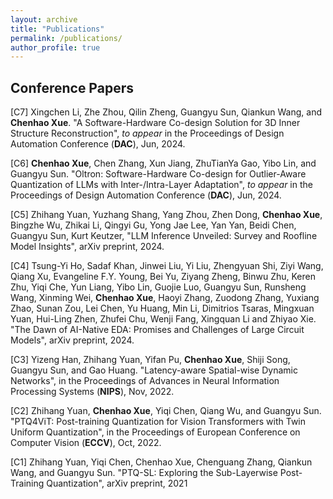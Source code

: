 ```yaml
---
layout: archive
title: "Publications"
permalink: /publications/
author_profile: true
---
```


## Conference Papers

[C7] Xingchen Li, Zhe Zhou, Qilin Zheng, Guangyu Sun, Qiankun Wang, and **Chenhao Xue**. "A Software-Hardware Co-design Solution for 3D Inner Structure Reconstruction", *to appear* in the Proceedings of Design Automation Conference (**DAC**), Jun, 2024.

[C6] **Chenhao Xue**, Chen Zhang, Xun Jiang, ZhuTianYa Gao, Yibo Lin, and Guangyu Sun. "Oltron: Software-Hardware Co-design for Outlier-Aware Quantization of LLMs with Inter-/Intra-Layer Adaptation", *to appear* in the Proceedings of Design Automation Conference (**DAC**), Jun, 2024.

[C5] Zhihang Yuan, Yuzhang Shang, Yang Zhou, Zhen Dong, **Chenhao Xue**, Bingzhe Wu, Zhikai Li, Qingyi Gu, Yong Jae Lee, Yan Yan, Beidi Chen, Guangyu Sun, Kurt Keutzer, "LLM Inference Unveiled: Survey and Roofline Model Insights", arXiv preprint, 2024.

[C4] Tsung-Yi Ho, Sadaf Khan, Jinwei Liu, Yi Liu, Zhengyuan Shi, Ziyi Wang, Qiang Xu, Evangeline F.Y. Young, Bei Yu, Ziyang Zheng, Binwu Zhu, Keren Zhu, Yiqi Che, Yun Liang, Yibo Lin, Guojie Luo, Guangyu Sun, Runsheng Wang, Xinming Wei, **Chenhao Xue**, Haoyi Zhang, Zuodong Zhang, Yuxiang Zhao, Sunan Zou, Lei Chen, Yu Huang, Min Li, Dimitrios Tsaras, Mingxuan Yuan, Hui-Ling Zhen, Zhufei Chu, Wenji Fang, Xingquan Li and Zhiyao Xie. "The Dawn of AI-Native EDA: Promises and Challenges of Large Circuit Models", arXiv preprint, 2024.

[C3] Yizeng Han, Zhihang Yuan, Yifan Pu, **Chenhao Xue**, Shiji Song, Guangyu Sun, and Gao Huang. "Latency-aware Spatial-wise Dynamic Networks", in the Proceedings of Advances in Neural Information Processing Systems (**NIPS**), Nov, 2022.

[C2] Zhihang Yuan, **Chenhao Xue**, Yiqi Chen, Qiang Wu, and Guangyu Sun. "PTQ4ViT: Post-training Quantization for Vision Transformers with Twin Uniform Quantization", in the Proceedings of European Conference on Computer Vision (**ECCV**), Oct, 2022.

[C1] Zhihang Yuan, Yiqi Chen, Chenhao Xue, Chenguang Zhang, Qiankun Wang, and Guangyu Sun. "PTQ-SL: Exploring the Sub-Layerwise Post-Training Quantization", arXiv preprint, 2021